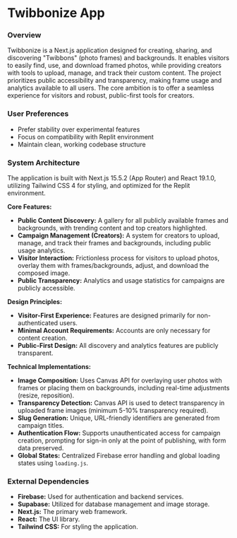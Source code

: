 # Twibbonize App

### Overview
Twibbonize is a Next.js application designed for creating, sharing, and discovering "Twibbons" (photo frames) and backgrounds. It enables visitors to easily find, use, and download framed photos, while providing creators with tools to upload, manage, and track their custom content. The project prioritizes public accessibility and transparency, making frame usage and analytics available to all users. The core ambition is to offer a seamless experience for visitors and robust, public-first tools for creators.

### User Preferences
- Prefer stability over experimental features
- Focus on compatibility with Replit environment
- Maintain clean, working codebase structure

### System Architecture
The application is built with Next.js 15.5.2 (App Router) and React 19.1.0, utilizing Tailwind CSS 4 for styling, and optimized for the Replit environment.

**Core Features:**
*   **Public Content Discovery:** A gallery for all publicly available frames and backgrounds, with trending content and top creators highlighted.
*   **Campaign Management (Creators):** A system for creators to upload, manage, and track their frames and backgrounds, including public usage analytics.
*   **Visitor Interaction:** Frictionless process for visitors to upload photos, overlay them with frames/backgrounds, adjust, and download the composed image.
*   **Public Transparency:** Analytics and usage statistics for campaigns are publicly accessible.

**Design Principles:**
*   **Visitor-First Experience:** Features are designed primarily for non-authenticated users.
*   **Minimal Account Requirements:** Accounts are only necessary for content creation.
*   **Public-First Design:** All discovery and analytics features are publicly transparent.

**Technical Implementations:**
*   **Image Composition:** Uses Canvas API for overlaying user photos with frames or placing them on backgrounds, including real-time adjustments (resize, reposition).
*   **Transparency Detection:** Canvas API is used to detect transparency in uploaded frame images (minimum 5-10% transparency required).
*   **Slug Generation:** Unique, URL-friendly identifiers are generated from campaign titles.
*   **Authentication Flow:** Supports unauthenticated access for campaign creation, prompting for sign-in only at the point of publishing, with form data preserved.
*   **Global States:** Centralized Firebase error handling and global loading states using `loading.js`.

### External Dependencies
*   **Firebase:** Used for authentication and backend services.
*   **Supabase:** Utilized for database management and image storage.
*   **Next.js:** The primary web framework.
*   **React:** The UI library.
*   **Tailwind CSS:** For styling the application.
